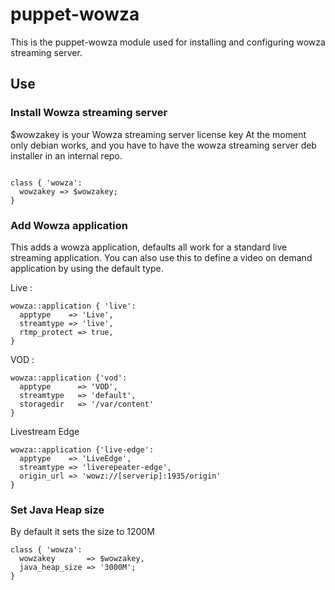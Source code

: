 # puppet-wowza

This is the puppet-wowza module used for installing and configuring wowza streaming server.

## Use

### Install Wowza streaming server

$wowzakey is your Wowza streaming server license key
At the moment only debian works, and you have to have the wowza streaming server deb installer in an internal repo.

<pre><code>
class { 'wowza':
  wowzakey => $wowzakey;
}
</code></pre>

### Add Wowza application

This adds a wowza application, defaults all work for a standard live streaming application. You can also use this to define a
video on demand application by using the default type.

Live :

```
wowza::application { 'live':
  apptype    => 'Live',
  streamtype => 'live',
  rtmp_protect => true,
}
```

VOD :

```
wowza::application {'vod':
  apptype      => 'VOD',
  streamtype   => 'default',
  storagedir   => '/var/content'
}
```

Livestream Edge

```
wowza::application {'live-edge':
  apptype    => 'LiveEdge',
  streamtype => 'liverepeater-edge',
  origin_url => 'wowz://[serverip]:1935/origin'
}
```

### Set Java Heap size

By default it sets the size to 1200M

```
class { 'wowza':
  wowzakey       => $wowzakey,
  java_heap_size => '3000M';
}
```
